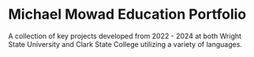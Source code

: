 # Michael Mowad Education Portfolio

A collection of key projects developed from 2022 - 2024 at both Wright State University and Clark State College utilizing a variety of languages.
